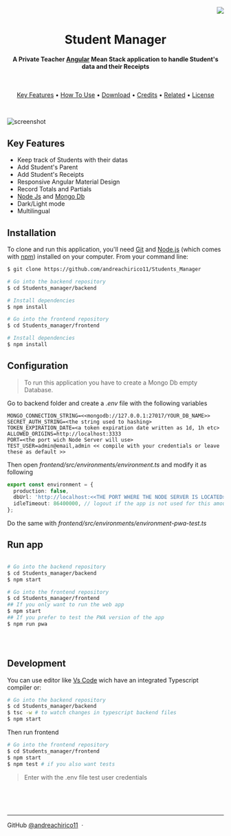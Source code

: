 <img align="right" src="https://app.travis-ci.com/andreachirico11/Students_Manager.svg?branch=master"></img>

<h1 align="center">
  <br>
  Student Manager
  <br>
</h1>

<h4 align="center">A Private Teacher <a href="https://angular.io/" target="_blank">Angular</a> Mean Stack application to handle Student's data and their Receipts</h4>

<br>

<p align="center">
  <a href="#key-features">Key Features</a> •
  <a href="#how-to-use">How To Use</a> •
  <a href="#download">Download</a> •
  <a href="#credits">Credits</a> •
  <a href="#related">Related</a> •
  <a href="#license">License</a>
</p>

<br>

![screenshot](./sample.gif)

## Key Features

- Keep track of Students with their datas
- Add Student's Parent
- Add Student's Receipts
- Responsive Angular Material Design
- Record Totals and Partials
- <a href="https://nodejs.org/en/">Node Js</a> and <a href="https://www.mongodb.com/">Mongo Db</a>
- Dark/Light mode
- Multilingual

## Installation

To clone and run this application, you'll need [Git](https://git-scm.com) and [Node.js](https://nodejs.org/en/download/) (which comes with [npm](http://npmjs.com)) installed on your computer. From your command line:

```bash
$ git clone https://github.com/andreachirico11/Students_Manager

# Go into the backend repository
$ cd Students_manager/backend

# Install dependencies
$ npm install

# Go into the frontend repository
$ cd Students_manager/frontend

# Install dependencies
$ npm install

```

## Configuration

> To run this application you have to create a Mongo Db empty Database.

Go to backend folder and create a <i>.env</i> file with the following variables

```
MONGO_CONNECTION_STRING=<<mongodb://127.0.0.1:27017/YOUR_DB_NAME>>
SECRET_AUTH_STRING=<the string used to hashing>
TOKEN_EXPIRATION_DATE=<a token expiration date written as 1d, 1h etc>
ALLOWED_ORIGINS=http://localhost:3333
PORT=<the port wich Node Server will use>
TEST_USER=admin@email,admin << compile with your credentials or leave these as default >>
```

Then open <i>frontend/src/environments/environment.ts</i> and modify it as following

```typescript
export const environment = {
  production: false,
  dbUrl: 'http://localhost:<<THE PORT WHERE THE NODE SERVER IS LOCATED>>/api/',
  idleTimeout: 86400000, // logout if the app is not used for this amount of time
};
```

Do the same with <i>frontend/src/environments/environment-pwa-test.ts</i>

## Run app

```bash

# Go into the backend repository
$ cd Students_manager/backend
$ npm start

# Go into the frontend repository
$ cd Students_manager/frontend
## If you only want to run the web app
$ npm start
## If you prefer to test the PWA version of the app
$ npm run pwa





```

## Development

You can use editor like <a href="https://code.visualstudio.com/">Vs Code</a> wich have an integrated Typescript compiler or:

```bash
# Go into the backend repository
$ cd Students_manager/backend
$ tsc -w # to watch changes in typescript backend files
$ npm start

```

Then run frontend

```bash
# Go into the frontend repository
$ cd Students_manager/frontend
$ npm start
$ npm test # if you also want tests

```

> Enter with the .env file test user credentials

 <br>
 <br>
 <br>

---

GitHub [@andreachirico11](https://github.com/andreachirico11) &nbsp;&middot;&nbsp;
